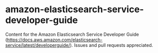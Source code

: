 # amazon-elasticsearch-service-developer-guide
Content for the Amazon Elasticsearch Service Developer Guide (https://docs.aws.amazon.com/elasticsearch-service/latest/developerguide/). Issues and pull requests appreciated.
